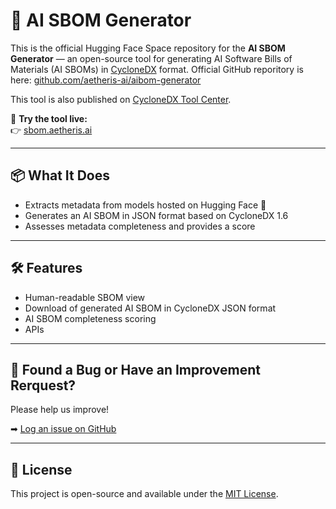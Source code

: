 # 🤖 AI SBOM Generator

This is the official Hugging Face Space repository for the **AI SBOM Generator** — an open-source tool for generating AI Software Bills of Materials (AI SBOMs) in [CycloneDX](https://cyclonedx.org) format.
Official GitHub reporitory is here: [github.com/aetheris-ai/aibom-generator](https://github.com/aetheris-ai/aibom-generator/)

This tool is also published on [CycloneDX Tool Center](https://cyclonedx.org/tool-center/).


🚀 **Try the tool live:**  
👉 [sbom.aetheris.ai](https://sbom.aetheris.ai/)

---

## 📦 What It Does

- Extracts metadata from models hosted on Hugging Face 🤗
- Generates an AI SBOM in JSON format based on CycloneDX 1.6
- Assesses metadata completeness and provides a score

---

## 🛠 Features

- Human-readable SBOM view
- Download of generated AI SBOM in CycloneDX JSON format
- AI SBOM completeness scoring
- APIs

---

## 🐞 Found a Bug or Have an Improvement Rerquest?

Please help us improve!

➡ [Log an issue on GitHub](https://github.com/aetheris-ai/aibom-generator/issues)

---

## 📄 License

This project is open-source and available under the [MIT License](LICENSE).